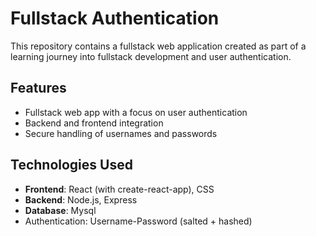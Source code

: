 # Fullstack Authentication

This repository contains a fullstack web application created as part of a learning journey into fullstack development and user authentication.

## Features

- Fullstack web app with a focus on user authentication
- Backend and frontend integration
- Secure handling of usernames and passwords

## Technologies Used

- **Frontend**: React (with create-react-app), CSS
- **Backend**: Node.js, Express
- **Database**: Mysql
- Authentication: Username-Password (salted + hashed)
